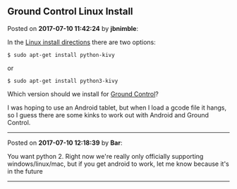 ## Ground Control Linux Install
Posted on **2017-07-10 11:42:24** by **jbnimble**:

In the [Linux install directions](https://kivy.org/docs/installation/installation-linux.html) there are two options:
```
$ sudo apt-get install python-kivy
```
or
```
$ sudo apt-get install python3-kivy
```
Which version should we install for [Ground Control](https://github.com/MaslowCNC/GroundControl/wiki/Linux)?

I was hoping to use an Android tablet, but when I load a gcode file it hangs, so I guess there are some kinks to work out with Android and Ground Control.

---

Posted on **2017-07-10 12:18:39** by **Bar**:

You want python 2. Right now we're really only officially supporting windows/linux/mac, but if you get android to work, let me know because it's in the future

---

